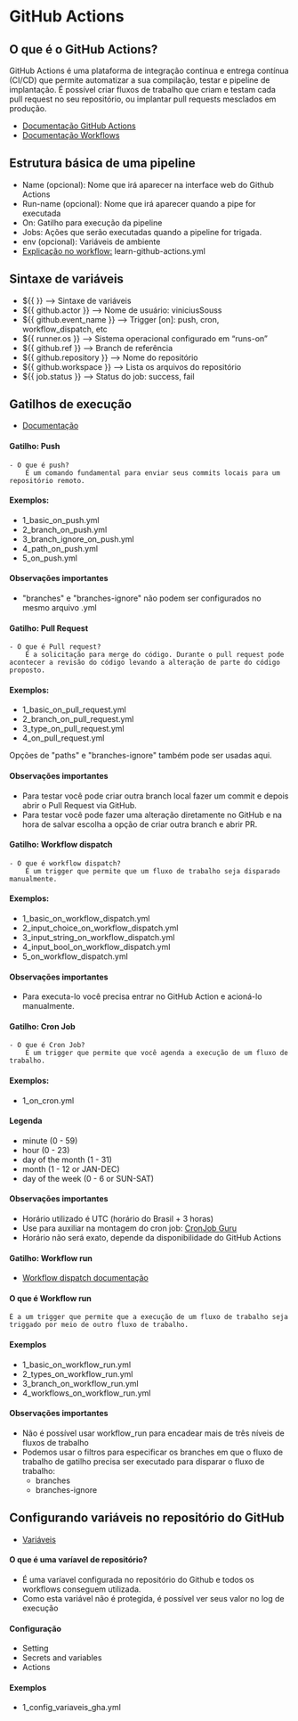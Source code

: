 # GitHub Actions

## O que é o GitHub Actions?

GitHub Actions é uma plataforma de integração contínua e entrega contínua (CI/CD) 
que permite automatizar a sua compilação, testar e pipeline de implantação. É 
possível criar fluxos de trabalho que criam e testam cada pull request no seu 
repositório, ou implantar pull requests mesclados em produção.

- [Documentação GitHub Actions](https://docs.github.com/pt/actions)
- [Documentação Workflows](https://github.com/actions/starter-workflows)

## Estrutura básica de uma pipeline

- Name (opcional): Nome que irá aparecer na interface web do Github Actions
- Run-name (opcional): Nome que irá aparecer quando a pipe for executada
- On: Gatilho para execução da pipeline
- Jobs: Ações que serão executadas quando a pipeline for trigada.
- env (opcional): Variáveis de ambiente
- [Explicação no workflow:](https://docs.github.com/pt/actions/writing-workflows/about-workflows) learn-github-actions.yml

## Sintaxe de variáveis

- ${{  }}                   --> Sintaxe de variáveis
- ${{ github.actor }}       --> Nome de usuário: viniciusSouss                   
- ${{ github.event_name }}  --> Trigger [on]: push, cron, workflow_dispatch, etc
- ${{ runner.os }}          --> Sistema operacional configurado em “runs-on”
- ${{ github.ref }}         --> Branch de referência
- ${{ github.repository }}  --> Nome do repositório
- ${{ github.workspace }}   --> Lista os arquivos do repositório
- ${{ job.status }}         --> Status do job: success, fail


## Gatilhos de execução
- [Documentação](https://docs.github.com/en/actions/writing-workflows/choosing-when-your-workflow-runs/triggering-a-workflow#using-events-to-trigger-workflows)

#### Gatilho: Push
    - O que é push? 
        É um comando fundamental para enviar seus commits locais para um repositório remoto.

#### Exemplos: 
- 1_basic_on_push.yml
- 2_branch_on_push.yml
- 3_branch_ignore_on_push.yml
- 4_path_on_push.yml
- 5_on_push.yml

#### Observações importantes
- "branches" e "branches-ignore" não podem ser configurados no mesmo arquivo .yml


#### Gatilho: Pull Request
    - O que é Pull request? 
        É a solicitação para merge do código. Durante o pull request pode acontecer a revisão do código levando a alteração de parte do código proposto.

#### Exemplos:
- 1_basic_on_pull_request.yml
- 2_branch_on_pull_request.yml
- 3_type_on_pull_request.yml
- 4_on_pull_request.yml

Opções de "paths" e "branches-ignore" também pode ser usadas aqui.

#### Observações importantes
- Para testar você pode criar outra branch local fazer um commit e depois abrir o Pull Request via GitHub.
- Para testar você pode fazer uma alteração diretamente no GitHub e na hora de salvar escolha a opção de criar outra branch e abrir PR.

#### Gatilho: Workflow dispatch
    - O que é workflow dispatch? 
        É um trigger que permite que um fluxo de trabalho seja disparado manualmente.

#### Exemplos:
- 1_basic_on_workflow_dispatch.yml
- 2_input_choice_on_workflow_dispatch.yml
- 3_input_string_on_workflow_dispatch.yml
- 4_input_bool_on_workflow_dispatch.yml
- 5_on_workflow_dispatch.yml

#### Observações importantes
- Para executa-lo você precisa entrar no GitHub Action e acioná-lo manualmente.

#### Gatilho: Cron Job
    - O que é Cron Job? 
        É um trigger que permite que você agenda a execução de um fluxo de trabalho.

#### Exemplos:
- 1_on_cron.yml

#### Legenda

- minute (0 - 59)
- hour (0 - 23)
- day of the month (1 - 31)
- month (1 - 12 or JAN-DEC)
- day of the week (0 - 6 or SUN-SAT)


#### Observações importantes
- Horário utilizado é UTC (horário do Brasil + 3 horas)
- Use para auxiliar na montagem do cron job: [CronJob Guru](https://crontab.guru/)
- Horário não será exato, depende da disponibilidade do GitHub Actions

#### Gatilho: Workflow run
- [Workflow dispatch documentação](https://docs.github.com/pt/actions/writing-workflows/choosing-when-your-workflow-runs/events-that-trigger-workflows#workflow_run)

#### O que é Workflow run
    É a um trigger que permite que a execução de um fluxo de trabalho seja triggado por meio de outro fluxo de trabalho.
    
#### Exemplos
- 1_basic_on_workflow_run.yml
- 2_types_on_workflow_run.yml
- 3_branch_on_workflow_run.yml
- 4_workflows_on_workflow_run.yml

#### Observações importantes
- Não é possível usar workflow_run para encadear mais de três níveis de fluxos de trabalho
- Podemos usar o filtros para especificar os branches em que o fluxo de trabalho de gatilho precisa ser executado para disparar o fluxo de trabalho:
    - branches
    - branches-ignore


## Configurando variáveis no repositório do GitHub
- [Variáveis](https://docs.github.com/pt/actions/writing-workflows/choosing-what-your-workflow-does/store-information-in-variables)

#### O que é uma varíavel de repositório?
- É uma varíavel configurada no repositório do Github e todos os workflows conseguem utilizada.
- Como esta variável não é protegida, é possível ver seus valor no log de execução

#### Configuração
- Setting
- Secrets and variables
- Actions

#### Exemplos
- 1_config_variaveis_gha.yml